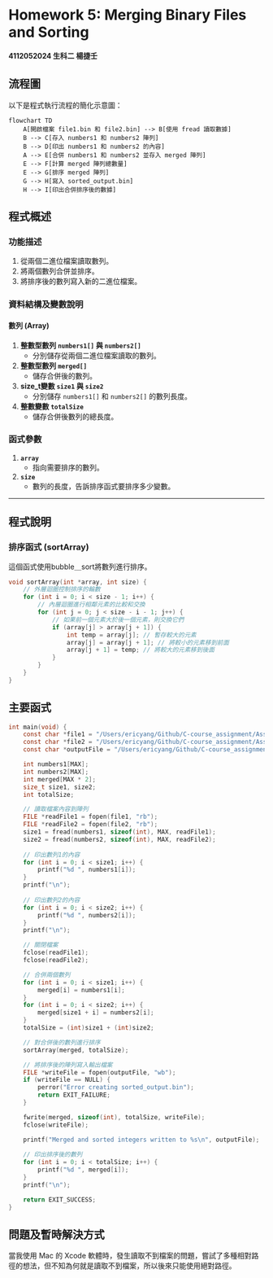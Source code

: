 # Homework 5: Merging Binary Files and Sorting
**4112052024 生科二 楊捷壬**

## 流程圖

以下是程式執行流程的簡化示意圖：
```mermaid
flowchart TD
    A[開啟檔案 file1.bin 和 file2.bin] --> B[使用 fread 讀取數據]
    B --> C[存入 numbers1 和 numbers2 陣列]
    B --> D[印出 numbers1 和 numbers2 的內容]
    A --> E[合併 numbers1 和 numbers2 並存入 merged 陣列]
    E --> F[計算 merged 陣列總數量]
    E --> G[排序 merged 陣列]
    G --> H[寫入 sorted_output.bin]
    H --> I[印出合併排序後的數據]
```
## 程式概述
### 功能描述
1. 從兩個二進位檔案讀取數列。  
2. 將兩個數列合併並排序。  
3. 將排序後的數列寫入新的二進位檔案。 
### 資料結構及變數說明  
#### 數列 (Array)  
1. **整數型數列 `numbers1[]` 與 `numbers2[]`**  
   - 分別儲存從兩個二進位檔案讀取的數列。  
2. **整數型數列 `merged[]`**  
   - 儲存合併後的數列。  
3. **size_t變數 `size1` 與 `size2`**  
   - 分別儲存 `numbers1[]` 和 `numbers2[]` 的數列長度。  
4. **整數變數 `totalSize`**  
   - 儲存合併後數列的總長度。  

### 函式參數  
1. **`array`**  
   - 指向需要排序的數列。  
2. **`size`**  
   - 數列的長度，告訴排序函式要排序多少變數。 

---
## 程式說明  
### 排序函式 (sortArray)  
這個函式使用bubble＿sort將數列進行排序。  

```c
void sortArray(int *array, int size) {
    // 外層迴圈控制排序的輪數
    for (int i = 0; i < size - 1; i++) {
        // 內層迴圈進行相鄰元素的比較和交換
        for (int j = 0; j < size - i - 1; j++) {
            // 如果前一個元素大於後一個元素，則交換它們
            if (array[j] > array[j + 1]) {
                int temp = array[j]; // 暫存較大的元素
                array[j] = array[j + 1]; // 將較小的元素移到前面
                array[j + 1] = temp; // 將較大的元素移到後面
            }
        }
    }
}
```

## 主要函式
```c
int main(void) {
    const char *file1 = "/Users/ericyang/Github/C-course_assignment/Assignment5/file1.bin";
    const char *file2 = "/Users/ericyang/Github/C-course_assignment/Assignment5/file2.bin";
    const char *outputFile = "/Users/ericyang/Github/C-course_assignment/Assignment5/sorted_output.bin";

    int numbers1[MAX];
    int numbers2[MAX];
    int merged[MAX * 2];
    size_t size1, size2;
    int totalSize;

    // 讀取檔案內容到陣列
    FILE *readFile1 = fopen(file1, "rb");
    FILE *readFile2 = fopen(file2, "rb");
    size1 = fread(numbers1, sizeof(int), MAX, readFile1);
    size2 = fread(numbers2, sizeof(int), MAX, readFile2);
    
    // 印出數列1的內容
    for (int i = 0; i < size1; i++) {
        printf("%d ", numbers1[i]);
    }
    printf("\n");
    
    // 印出數列2的內容
    for (int i = 0; i < size2; i++) {
        printf("%d ", numbers2[i]);
    }
    printf("\n");

    // 關閉檔案
    fclose(readFile1);
    fclose(readFile2);

    // 合併兩個數列
    for (int i = 0; i < size1; i++) {
        merged[i] = numbers1[i];
    }
    for (int i = 0; i < size2; i++) {
        merged[size1 + i] = numbers2[i];
    }
    totalSize = (int)size1 + (int)size2;

    // 對合併後的數列進行排序
    sortArray(merged, totalSize);

    // 將排序後的陣列寫入輸出檔案
    FILE *writeFile = fopen(outputFile, "wb");
    if (writeFile == NULL) {
        perror("Error creating sorted_output.bin");
        return EXIT_FAILURE;
    }

    fwrite(merged, sizeof(int), totalSize, writeFile);
    fclose(writeFile);

    printf("Merged and sorted integers written to %s\n", outputFile);
    
    // 印出排序後的數列
    for (int i = 0; i < totalSize; i++) {
        printf("%d ", merged[i]);
    }
    printf("\n");

    return EXIT_SUCCESS;
}
```
## 問題及暫時解決方式
當我使用 Mac 的 Xcode 軟體時，發生讀取不到檔案的問題，嘗試了多種相對路徑的想法，但不知為何就是讀取不到檔案，所以後來只能使用絕對路徑。